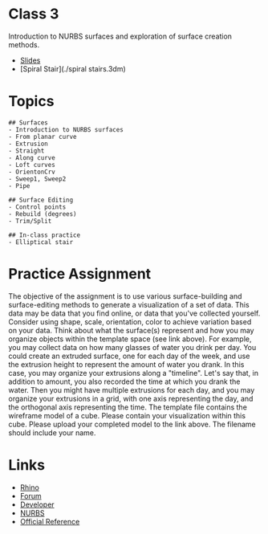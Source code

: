 # Class 3

Introduction to NURBS surfaces and exploration of surface creation methods.  

- [Slides](./Spiral_Stair.pdf)
- [Spiral Stair](./spiral stairs.3dm)

# Topics
```
## Surfaces
- Introduction to NURBS surfaces
- From planar curve
- Extrusion
- Straight
- Along curve
- Loft curves
- OrientonCrv
- Sweep1, Sweep2
- Pipe

## Surface Editing
- Control points
- Rebuild (degrees)
- Trim/Split

## In-class practice
- Elliptical stair

```

# Practice Assignment
The objective of the assignment is to use various surface-building and surface-editing methods to generate a visualization of a set of data.  This data may be data that you find online, or data that you've collected yourself.  Consider using shape, scale, orientation, color to achieve variation based on your data.  Think about what the surface(s) represent and how you may organize objects within the template space (see link above).  For example, you may collect data on how many glasses of water you drink per day.  You could create an extruded surface, one for each day of the week, and use the extrusion height to represent the amount of water you drank.  In this case, you may organize your extrusions along a "timeline".  Let's say that, in addition to amount, you also recorded the time at which you drank the water.  Then you might have multiple extrusions for each day, and you may organize your extrusions in a grid, with one axis representing the day, and the orthogonal axis representing the time.  The template file contains the wireframe model of a cube.  Please contain your visualization within this cube.  Please upload your completed model to the link above. 
The filename should include your name.  


# Links
- [Rhino](https://www.rhino3d.com/)
- [Forum](https://discourse.mcneel.com/)
- [Developer](https://developer.rhino3d.com/)
- [NURBS](https://en.wikipedia.org/wiki/Non-uniform_rational_B-spline#Example:_a_circle)
- [Official Reference](https://www.rhino3d.com/tutorials)

